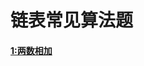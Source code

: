 # 链表常见算法题
#### [1:两数相加](https://github.com/Carpe-Wang/Interview/blob/main/%E6%95%B0%E6%8D%AE%E7%BB%93%E6%9E%84/%E9%93%BE%E8%A1%A8/leetcode/%E4%B8%A4%E6%95%B0%E7%9B%B8%E5%8A%A0.md)
